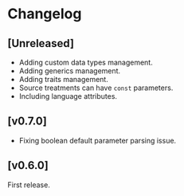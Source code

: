 
# Changelog

## [Unreleased]

- Adding custom data types management.
- Adding generics management.
- Adding traits management.
- Source treatments can have `const` parameters.
- Including language attributes.

## [v0.7.0]

- Fixing boolean default parameter parsing issue.

## [v0.6.0]

First release.
